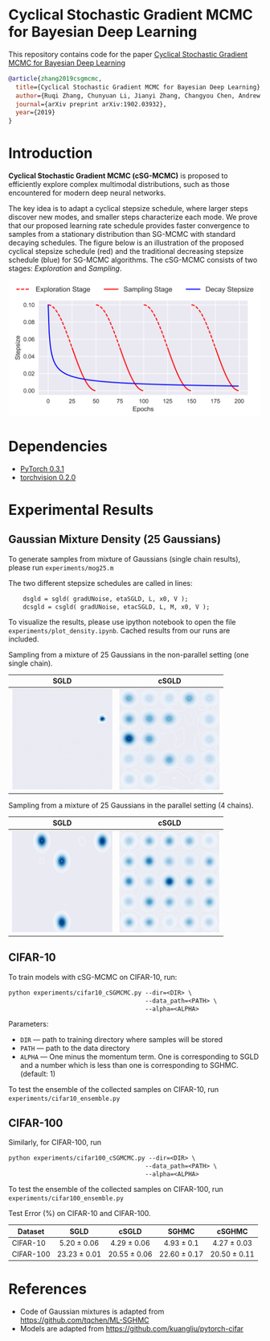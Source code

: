 # Cyclical Stochastic Gradient MCMC for Bayesian Deep Learning

This repository contains code for the paper
[Cyclical Stochastic Gradient MCMC for Bayesian Deep Learning]()

```bibtex
@article{zhang2019csgmcmc,
  title={Cyclical Stochastic Gradient MCMC for Bayesian Deep Learning},
  author={Ruqi Zhang, Chunyuan Li, Jianyi Zhang, Changyou Chen, Andrew Gordon Wilson},
  journal={arXiv preprint arXiv:1902.03932},
  year={2019}
}
```
# Introduction
**Cyclical Stochastic Gradient MCMC (cSG-MCMC)** is proposed to efficiently explore complex multimodal distributions, such as those encountered for modern deep neural networks. 

The key idea is to adapt a cyclical stepsize schedule, where larger steps discover new modes, and smaller steps characterize each mode. We prove that our proposed learning rate schedule provides faster convergence to samples from a stationary distribution than SG-MCMC with standard decaying schedules. The figure below is an illustration of the proposed cyclical stepsize schedule (red) and the traditional decreasing stepsize schedule (blue) for SG-MCMC algorithms. The cSG-MCMC consists of two stages: *Exploration* and *Sampling*.

<p align="center">
  <img src="figs/lr-exp.png" width="500">
</p>


# Dependencies
* [PyTorch 0.3.1](http://pytorch.org/) 
* [torchvision 0.2.0](https://github.com/pytorch/vision/)

# Experimental Results
## Gaussian Mixture Density (25 Gaussians)

To generate samples from mixture of Gaussians (single chain results), please run `experiments/mog25.m`

The two different stepsize schedules are called in lines:

```
    dsgld = sgld( gradUNoise, etaSGLD, L, x0, V );
    dcsgld = csgld( gradUNoise, etacSGLD, L, M, x0, V );
```

To visualize the results, please use ipython notebook to open the file `experiments/plot_density.ipynb`. Cached results from our runs are included.

Sampling from a mixture of 25 Gaussians in the non-parallel setting (one single chain).

|  SGLD  |   cSGLD 
|:-------------------------:|:-------------------------:
| <img src="figs/sgld.png" width=200>  |   <img src="figs/csgld.png" width=200>


Sampling from a mixture of 25 Gaussians in the parallel setting (4 chains).

|  SGLD  |   cSGLD 
|:-------------------------:|:-------------------------:
| <img src="figs/psgld.png" width=200>  |   <img src="figs/pcsgld.png" width=200>



## CIFAR-10
To train models with cSG-MCMC on CIFAR-10, run:
```
python experiments/cifar10_cSGMCMC.py --dir=<DIR> \
                                      --data_path=<PATH> \
                                      --alpha=<ALPHA>
```
Parameters:

* ```DIR``` &mdash; path to training directory where samples will be stored
* ```PATH``` &mdash; path to the data directory
* ```ALPHA``` &mdash; One minus the momentum term. One is corresponding to SGLD and a number which is less than one is corresponding to SGHMC. (default: 1)

To test the ensemble of the collected samples on CIFAR-10, run `experiments/cifar10_ensemble.py`


## CIFAR-100

Similarly, for CIFAR-100, run

```
python experiments/cifar100_cSGMCMC.py --dir=<DIR> \
                                      --data_path=<PATH> \
                                      --alpha=<ALPHA>
```

To test the ensemble of the collected samples on CIFAR-100, run `experiments/cifar100_ensemble.py`

Test Error (%) on CIFAR-10 and CIFAR-100.

| Dataset                   |  SGLD        | cSGLD        | SGHMC            | cSGHMC          |
| ------------------------- |:------------:|:------------:|:----------------:|:---------------:|
| CIFAR-10                   | 5.20 ± 0.06  | 4.29 ± 0.06  | 4.93 ± 0.1       | 4.27 ± 0.03     |
| CIFAR-100                  | 23.23 ± 0.01 | 20.55 ± 0.06 | 22.60 ± 0.17     | 20.50 ± 0.11    |


# References
* Code of Gaussian mixtures is adapted from https://github.com/tqchen/ML-SGHMC
* Models are adapted from https://github.com/kuangliu/pytorch-cifar
